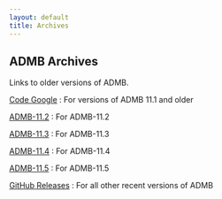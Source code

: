 ```yaml
---
layout: default
title: Archives
---
```


ADMB Archives
-------------

Links to older versions of ADMB.

[Code Google](https://code.google.com/archive/p/admb-project/downloads)
: For versions of ADMB 11.1 and older

[ADMB-11.2](http://ftp.admb-project.org/admb-11.2/)
: For ADMB-11.2

[ADMB-11.3](http://ftp.admb-project.org/admb-11.3/)
: For ADMB-11.3

[ADMB-11.4](http://ftp.admb-project.org/admb-11.4/)
: For ADMB-11.4

[ADMB-11.5](http://ftp.admb-project.org/admb-11.5/)
: For ADMB-11.5

[GitHub Releases](https://github.com/admb-project/admb/releases/)
: For all other recent versions of ADMB
